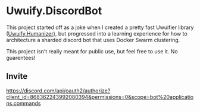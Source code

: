 # Uwuify.DiscordBot

This project started off as a joke when I created a pretty fast Uwuifier library ([Uwuify.Humanizer](https://github.com/nickmartin1ee7/Uwuify.Humanizer)), but progressed into a learning experience for how to architecture a sharded discord bot that uses Docker Swarm clustering.

This project isn't really meant for public use, but feel free to use it. No guarentees!

## Invite

https://discord.com/api/oauth2/authorize?client_id=868362243992080394&permissions=0&scope=bot%20applications.commands

